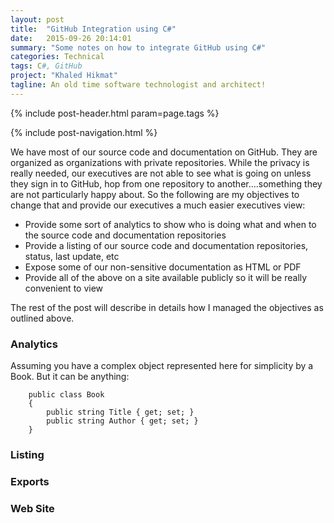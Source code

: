 ```yaml
---
layout: post
title:  "GitHub Integration using C#"
date:   2015-09-26 20:14:01
summary: "Some notes on how to integrate GitHub using C#"
categories: Technical
tags: C#, GitHub
project: "Khaled Hikmat"
tagline: An old time software technologist and architect!
---
```


{% include post-header.html param=page.tags %}

{% include post-navigation.html %}

We have most of our source code and documentation on GitHub. They are organized as organizations with private repositories. While the privacy is really needed, our executives are not able to see what is going on unless they sign in to GitHub, hop from one repository to another....something they are not particularly happy about. So the following are my objectives to change that and provide our executives a much easier executives view:

* Provide some sort of analytics to show who is doing what and when to the source code and documentation repositories
* Provide a listing of our source code and documentation repositories, status, last update, etc
* Expose some of our non-sensitive documentation as HTML or PDF
* Provide all of the above on a site available publicly so it will be really convenient to view
 
The rest of the post will describe in details how I managed the objectives as outlined above.

### Analytics

Assuming you have a complex object represented here for simplicity by a Book. But it can be anything:

```
	public class Book
	{
        public string Title { get; set; }
        public string Author { get; set; }
	}
```

### Listing


### Exports


### Web Site

  
